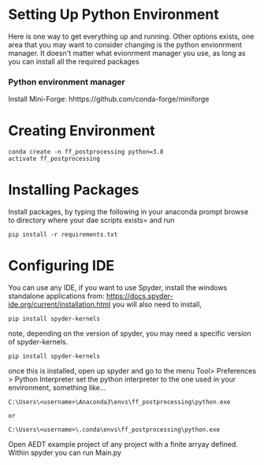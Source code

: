 

# Setting Up Python Environment

Here is one way to get everything up and running. 
Other options exists, one area that you may want to consider changing is the python envionrment manager. It doesn't matter what evionrment manager you use, as long as you can install all the required packages

### Python environment manager
Install Mini-Forge:
hhttps://github.com/conda-forge/miniforge

# Creating Environment

```
conda create -n ff_postprocessing python=3.8
activate ff_postprocessing 
```

# Installing Packages
Install packages, by typing the following in your anaconda prompt
browse to directory where your dae scripts exists= and run

```
pip install -r requirements.txt
```

# Configuring IDE
You can use any IDE, if you want to use Spyder, 
install the windows standalone applications from: https://docs.spyder-ide.org/current/installation.html
you will also need to install, 

```
pip install spyder-kernels
```
note, depending on the version of spyder, you may need a specific version of spyder-kernels. 

```
pip install spyder-kernels
```

once this is installed, open up spyder and go to the menu Tool> Preferences > Python Interpreter
set the python interpreter to the one used in your environment, something like...

```
C:\Users\<username>\Anaconda3\envs\ff_postprocessing\python.exe

or

C:\Users\<username>\.conda\envs\ff_postprocessing\python.exe
```

Open AEDT example project of any project with a finite arryay defined. Within spyder you can run Main.py

